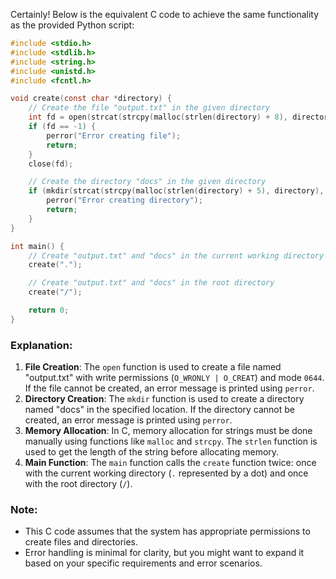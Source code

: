  Certainly! Below is the equivalent C code to achieve the same functionality as the provided Python script:

```c
#include <stdio.h>
#include <stdlib.h>
#include <string.h>
#include <unistd.h>
#include <fcntl.h>

void create(const char *directory) {
    // Create the file "output.txt" in the given directory
    int fd = open(strcat(strcpy(malloc(strlen(directory) + 8), directory), "/output.txt"), O_WRONLY | O_CREAT, 0644);
    if (fd == -1) {
        perror("Error creating file");
        return;
    }
    close(fd);

    // Create the directory "docs" in the given directory
    if (mkdir(strcat(strcpy(malloc(strlen(directory) + 5), directory), "/docs") == -1)) {
        perror("Error creating directory");
        return;
    }
}

int main() {
    // Create "output.txt" and "docs" in the current working directory
    create(".");

    // Create "output.txt" and "docs" in the root directory
    create("/");

    return 0;
}
```

### Explanation:
1. **File Creation**: The `open` function is used to create a file named "output.txt" with write permissions (`O_WRONLY | O_CREAT`) and mode `0644`. If the file cannot be created, an error message is printed using `perror`.
2. **Directory Creation**: The `mkdir` function is used to create a directory named "docs" in the specified location. If the directory cannot be created, an error message is printed using `perror`.
3. **Memory Allocation**: In C, memory allocation for strings must be done manually using functions like `malloc` and `strcpy`. The `strlen` function is used to get the length of the string before allocating memory.
4. **Main Function**: The `main` function calls the `create` function twice: once with the current working directory (`.` represented by a dot) and once with the root directory (`/`).

### Note:
- This C code assumes that the system has appropriate permissions to create files and directories.
- Error handling is minimal for clarity, but you might want to expand it based on your specific requirements and error scenarios.
